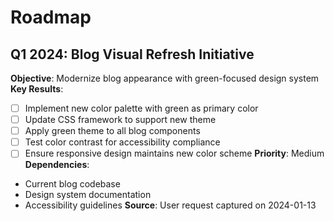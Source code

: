 # Roadmap

## Q1 2024: Blog Visual Refresh Initiative
**Objective**: Modernize blog appearance with green-focused design system
**Key Results**:
- [ ] Implement new color palette with green as primary color
- [ ] Update CSS framework to support new theme
- [ ] Apply green theme to all blog components
- [ ] Test color contrast for accessibility compliance
- [ ] Ensure responsive design maintains new color scheme
**Priority**: Medium
**Dependencies**: 
- Current blog codebase
- Design system documentation
- Accessibility guidelines
**Source**: User request captured on 2024-01-13
